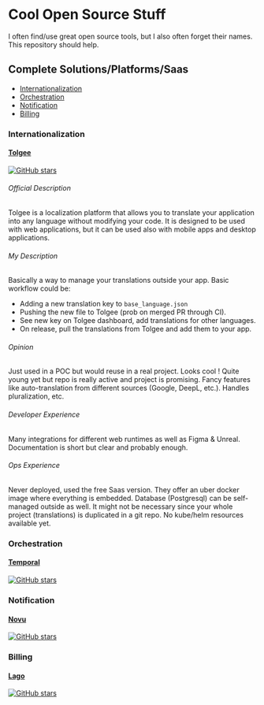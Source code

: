 # Cool Open Source Stuff

I often find/use great open source tools, but I also often forget their names. This repository should help.

## Complete Solutions/Platforms/Saas

- [Internationalization](#internationalization)
- [Orchestration](#orchestration)
- [Notification](#notification)
- [Billing](#billing)

### Internationalization

#### [Tolgee](https://tolgee.io)
[![GitHub stars](https://img.shields.io/github/stars/tolgee/tolgee-platform.svg?style=social)](https://github.com/tolgee/tolgee-platform)


###### Official Description

Tolgee is a localization platform that allows you to translate your application into any language without modifying your
code. It is designed to be used with web applications, but it can be used also with mobile apps and desktop
applications.

###### My Description 

Basically a way to manage your translations outside your app. Basic workflow could be:

- Adding a new translation key to `base_language.json`
- Pushing the new file to Tolgee (prob on merged PR through CI).
- See new key on Tolgee dashboard, add translations for other languages.
- On release, pull the translations from Tolgee and add them to your app. 

###### Opinion
Just used in a POC but would reuse in a real project.
Looks cool ! Quite young yet but repo is really active and project is promising. 
Fancy features like auto-translation from different sources (Google, DeepL, etc.). Handles pluralization, etc.

###### Developer Experience

Many integrations for different web runtimes as well as Figma & Unreal. 
Documentation is short but clear and probably enough.

###### Ops Experience

Never deployed, used the free Saas version. 
They offer an uber docker image where everything is embedded. 
Database (Postgresql) can be self-managed outside as well.
It might not be necessary since your whole project (translations) is duplicated in a git repo.
No kube/helm resources available yet.


### Orchestration
#### [Temporal](https://temporal.io/) 
[![GitHub stars](https://img.shields.io/github/stars/temporalio/temporal.svg?style=social)](https://github.com/temporalio/temporal)

### Notification
#### [Novu](https://https://novu.co/)
[![GitHub stars](https://img.shields.io/github/stars/novuhq/novu.svg?style=social)](https://github.com/novuhq/novu)


### Billing
#### [Lago](https://www.getlago.com/)
[![GitHub stars](https://img.shields.io/github/stars/getlago/lago.svg?style=social)](https://github.com/getlago/lago)
